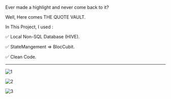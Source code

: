 Ever made a highlight and never come back to it?

Well, Here comes THE QUOTE VAULT.

In This Project, I used :

✅ Local Non-SQL Database (HIVE).

✅ StateMangement => BlocCubit.

✅ Clean Code.

_____________________________________________________________________________________________________
![1](https://user-images.githubusercontent.com/122938074/227379347-fd4e5057-a2df-4999-94aa-c19e2098e853.png)

![2](https://user-images.githubusercontent.com/122938074/227379471-5b8cfde1-323f-4bdd-ac64-ce82223cc91f.png)

![3](https://user-images.githubusercontent.com/122938074/227379489-97b391e2-c8ee-48b8-ab4a-1fcfcc10c7ad.png)

